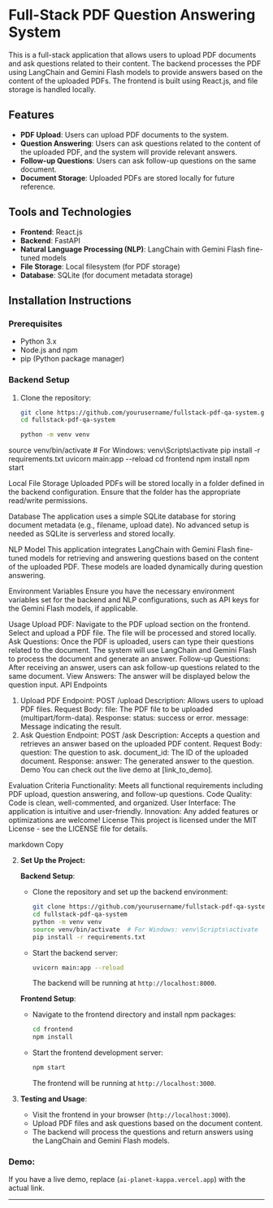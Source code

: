 # Full-Stack PDF Question Answering System

This is a full-stack application that allows users to upload PDF documents and ask questions related to their content. The backend processes the PDF using LangChain and Gemini Flash models to provide answers based on the content of the uploaded PDFs. The frontend is built using React.js, and file storage is handled locally.

## Features

- **PDF Upload**: Users can upload PDF documents to the system.
- **Question Answering**: Users can ask questions related to the content of the uploaded PDF, and the system will provide relevant answers.
- **Follow-up Questions**: Users can ask follow-up questions on the same document.
- **Document Storage**: Uploaded PDFs are stored locally for future reference.

## Tools and Technologies

- **Frontend**: React.js
- **Backend**: FastAPI
- **Natural Language Processing (NLP)**: LangChain with Gemini Flash fine-tuned models
- **File Storage**: Local filesystem (for PDF storage)
- **Database**: SQLite (for document metadata storage)

## Installation Instructions

### Prerequisites

- Python 3.x
- Node.js and npm
- pip (Python package manager)

### Backend Setup

1. Clone the repository:
   ```bash
   git clone https://github.com/yourusername/fullstack-pdf-qa-system.git
   cd fullstack-pdf-qa-system

   python -m venv venv
source venv/bin/activate  # For Windows: venv\Scripts\activate
pip install -r requirements.txt
uvicorn main:app --reload
cd frontend
npm install
npm start


Local File Storage
Uploaded PDFs will be stored locally in a folder defined in the backend configuration. Ensure that the folder has the appropriate read/write permissions.

Database
The application uses a simple SQLite database for storing document metadata (e.g., filename, upload date). No advanced setup is needed as SQLite is serverless and stored locally.

NLP Model
This application integrates LangChain with Gemini Flash fine-tuned models for retrieving and answering questions based on the content of the uploaded PDF. These models are loaded dynamically during question answering.

Environment Variables
Ensure you have the necessary environment variables set for the backend and NLP configurations, such as API keys for the Gemini Flash models, if applicable.

Usage
Upload PDF:
Navigate to the PDF upload section on the frontend.
Select and upload a PDF file.
The file will be processed and stored locally.
Ask Questions:
Once the PDF is uploaded, users can type their questions related to the document.
The system will use LangChain and Gemini Flash to process the document and generate an answer.
Follow-up Questions:
After receiving an answer, users can ask follow-up questions related to the same document.
View Answers:
The answer will be displayed below the question input.
API Endpoints
1. Upload PDF
Endpoint: POST /upload
Description: Allows users to upload PDF files.
Request Body:
file: The PDF file to be uploaded (multipart/form-data).
Response:
status: success or error.
message: Message indicating the result.
2. Ask Question
Endpoint: POST /ask
Description: Accepts a question and retrieves an answer based on the uploaded PDF content.
Request Body:
question: The question to ask.
document_id: The ID of the uploaded document.
Response:
answer: The generated answer to the question.
Demo
You can check out the live demo at [link_to_demo].

Evaluation Criteria
Functionality: Meets all functional requirements including PDF upload, question answering, and follow-up questions.
Code Quality: Code is clean, well-commented, and organized.
User Interface: The application is intuitive and user-friendly.
Innovation: Any added features or optimizations are welcome!
License
This project is licensed under the MIT License - see the LICENSE file for details.

markdown
Copy

2. **Set Up the Project:**

   **Backend Setup**:

   - Clone the repository and set up the backend environment:
     ```bash
     git clone https://github.com/yourusername/fullstack-pdf-qa-system.git
     cd fullstack-pdf-qa-system
     python -m venv venv
     source venv/bin/activate  # For Windows: venv\Scripts\activate
     pip install -r requirements.txt
     ```

   - Start the backend server:
     ```bash
     uvicorn main:app --reload
     ```

     The backend will be running at `http://localhost:8000`.

   **Frontend Setup**:

   - Navigate to the frontend directory and install npm packages:
     ```bash
     cd frontend
     npm install
     ```

   - Start the frontend development server:
     ```bash
     npm start
     ```

     The frontend will be running at `http://localhost:3000`.

3. **Testing and Usage**:
   - Visit the frontend in your browser (`http://localhost:3000`).
   - Upload PDF files and ask questions based on the document content.
   - The backend will process the questions and return answers using the LangChain and Gemini Flash models.

### Demo:
If you have a live demo, replace (`ai-planet-kappa.vercel.app`) with the actual link.

---


